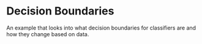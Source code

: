 # Decision Boundaries

An example that looks into what decision boundaries for classifiers are and how they change based on data.
